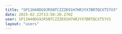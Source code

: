 ```yaml
---
title: "SP11H40DG9JR5NTCZZZK91H7HRJYX7BRTQCXT57V3"
date: 2025-02-22T13:50:20.270Z
user: SP11H40DG9JR5NTCZZZK91H7HRJYX7BRTQCXT57V3
layout: "users"
---
```

    